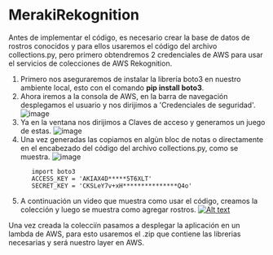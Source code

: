# MerakiRekognition
Antes de implementar el código, es necesario crear la base de datos de rostros conocidos y para ellos usaremos el código del archivo collections.py, pero primero obtendremos 2 credenciales de AWS para usar el servicios de colecciones de AWS Rekognition.
1. Primero nos aseguraremos de instalar la librería boto3 en nuestro ambiente local, esto con el comando **pip install boto3**.
2. Ahora iremos a la consola de AWS, en la barra de navegación desplegamos el usuario y nos dirijimos a 'Credenciales de seguridad'.
   ![image](https://github.com/MiLunaYunorvi/MerakiRekognition/assets/89271104/36b44780-a02b-4709-89f7-5300fcd1142a)
3. Ya en la ventana nos dirijimos a Claves de acceso y generamos un juego de estas.
   ![image](https://github.com/MiLunaYunorvi/MerakiRekognition/assets/89271104/af904d26-5be1-42da-b74a-2b0e4f7f1e1d)
4. Una vez generadas las copiamos en algùn bloc de notas o directamente en el encabezado del código del archivo collections.py, como se muestra.
   ![image](https://github.com/MiLunaYunorvi/MerakiRekognition/assets/89271104/dd5278b0-5c25-4f00-8151-546af259061b)
   ```
      import boto3 
      ACCESS_KEY = 'AKIAX4D*****5T6XLT'
      SECRET_KEY = 'CKSLeY7v+xH***************Q4o'
   ```
5. A continuación un video que muestra como usar el código, creamos la colección y luego se muestra como agregar rostros.
   [![Alt text](https://img.youtube.com/vi/hYdUmoWpnfE/0.jpg)](https://www.youtube.com/watch?v=hYdUmoWpnfE)

Una vez creada la colecciín pasamos a desplegar la aplicación en un lambda de AWS, para esto usaremos el .zip que contiene las librerias necesarias y será nuestro layer en AWS.
